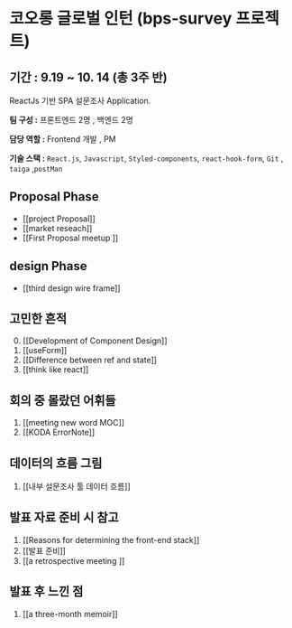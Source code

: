 ---
---


# 코오롱 글로벌 인턴 (bps-survey 프로젝트)

## 기간 : 9.19 ~ 10. 14 (총 3주 반)

ReactJs 기반 SPA 설문조사 Application.

**팀 구성 :** 프론트엔드 2명 , 백엔드 2명

**담당 역할 :** Frontend 개발 , PM

**기술 스택 :** `React.js`, `Javascript`, `Styled-components`, `react-hook-form`, `Git` , `taiga` ,`postMan`


## Proposal Phase
- [[project Proposal]]
- [[market reseach]]
- [[First Proposal meetup ]]

## design Phase
- [[third design wire frame]]


## 고민한 흔적
0.  [[Development of Component Design]]
8. [[useForm]]
13. [[Difference between ref and state]]
14. [[think like react]]


##  회의 중 몰랐던 어휘들 
1. [[meeting new word MOC]]
4. [[KODA ErrorNote]]


## 데이터의 흐름 그림
1. [[내부 설문조사 툴 데이터 흐름]]


## 발표 자료 준비 시 참고
1. [[Reasons for determining the front-end stack]]
2. [[발표 준비]]
3. [[a retrospective meeting ]]


## 발표 후 느낀 점 
1. [[a three-month memoir]]
